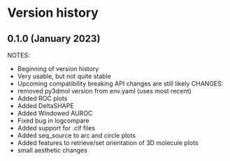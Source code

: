 Version history
===============

0.1.0 (January 2023)
---------------------
NOTES:
- Beginning of version history
- Very usable, but not quite stable
- Upcoming compatibility breaking API changes are still likely
CHANGES:
- removed py3dmol version from env.yaml (uses most recent)
- Added ROC plots
- Added DeltaSHAPE
- Added Windowed AUROC
- Fixed bug in logcompare
- Added support for .cif files
- Added seq_source to arc and circle plots
- Added features to retrieve/set orientation of 3D molecule plots
- small aesthetic changes

